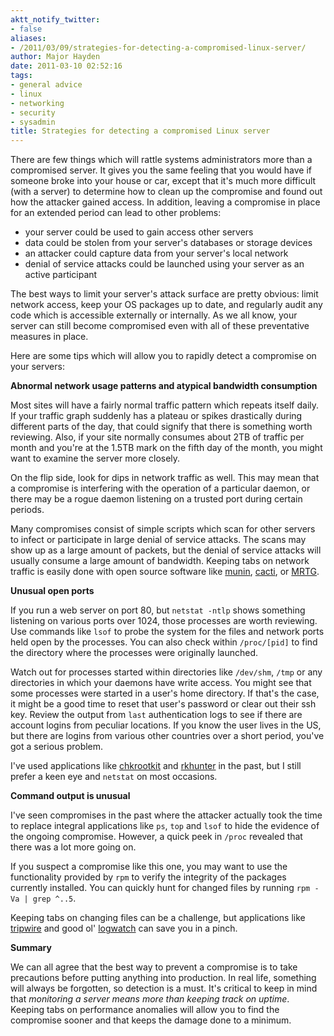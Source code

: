 ```yaml
---
aktt_notify_twitter:
- false
aliases:
- /2011/03/09/strategies-for-detecting-a-compromised-linux-server/
author: Major Hayden
date: 2011-03-10 02:52:16
tags:
- general advice
- linux
- networking
- security
- sysadmin
title: Strategies for detecting a compromised Linux server
---
```


There are few things which will rattle systems administrators more than a compromised server. It gives you the same feeling that you would have if someone broke into your house or car, except that it's much more difficult (with a server) to determine how to clean up the compromise and found out how the attacker gained access. In addition, leaving a compromise in place for an extended period can lead to other problems:

  * your server could be used to gain access other servers
  * data could be stolen from your server's databases or storage devices
  * an attacker could capture data from your server's local network
  * denial of service attacks could be launched using your server as an active participant

The best ways to limit your server's attack surface are pretty obvious: limit network access, keep your OS packages up to date, and regularly audit any code which is accessible externally or internally. As we all know, your server can still become compromised even with all of these preventative measures in place.

Here are some tips which will allow you to rapidly detect a compromise on your servers:

**Abnormal network usage patterns and atypical bandwidth consumption**

Most sites will have a fairly normal traffic pattern which repeats itself daily. If your traffic graph suddenly has a plateau or spikes drastically during different parts of the day, that could signify that there is something worth reviewing. Also, if your site normally consumes about 2TB of traffic per month and you're at the 1.5TB mark on the fifth day of the month, you might want to examine the server more closely.

On the flip side, look for dips in network traffic as well. This may mean that a compromise is interfering with the operation of a particular daemon, or there may be a rogue daemon listening on a trusted port during certain periods.

Many compromises consist of simple scripts which scan for other servers to infect or participate in large denial of service attacks. The scans may show up as a large amount of packets, but the denial of service attacks will usually consume a large amount of bandwidth. Keeping tabs on network traffic is easily done with open source software like [munin][1], [cacti][2], or [MRTG][3].

**Unusual open ports**

If you run a web server on port 80, but `netstat -ntlp` shows something listening on various ports over 1024, those processes are worth reviewing. Use commands like `lsof` to probe the system for the files and network ports held open by the processes. You can also check within `/proc/[pid]` to find the directory where the processes were originally launched.

Watch out for processes started within directories like `/dev/shm`, `/tmp` or any directories in which your daemons have write access. You might see that some processes were started in a user's home directory. If that's the case, it might be a good time to reset that user's password or clear out their ssh key. Review the output from `last` authentication logs to see if there are account logins from peculiar locations. If you know the user lives in the US, but there are logins from various other countries over a short period, you've got a serious problem.

I've used applications like [chkrootkit][4] and [rkhunter][5] in the past, but I still prefer a keen eye and `netstat` on most occasions.

**Command output is unusual**

I've seen compromises in the past where the attacker actually took the time to replace integral applications like `ps`, `top` and `lsof` to hide the evidence of the ongoing compromise. However, a quick peek in `/proc` revealed that there was a lot more going on.

If you suspect a compromise like this one, you may want to use the functionality provided by `rpm` to verify the integrity of the packages currently installed. You can quickly hunt for changed files by running `rpm -Va | grep ^..5`.

Keeping tabs on changing files can be a challenge, but applications like [tripwire][6] and good ol' [logwatch][7] can save you in a pinch.

**Summary**

We can all agree that the best way to prevent a compromise is to take precautions before putting anything into production. In real life, something will always be forgotten, so detection is a must. It's critical to keep in mind that _monitoring a server means more than keeping track on uptime_. Keeping tabs on performance anomalies will allow you to find the compromise sooner and that keeps the damage done to a minimum.

 [1]: http://munin-monitoring.org/
 [2]: http://www.cacti.net/
 [3]: http://oss.oetiker.ch/mrtg/
 [4]: http://www.chkrootkit.org/
 [5]: http://www.rootkit.nl/projects/rootkit_hunter.html
 [6]: http://www.tripwire.org/
 [7]: http://www.logwatch.org/